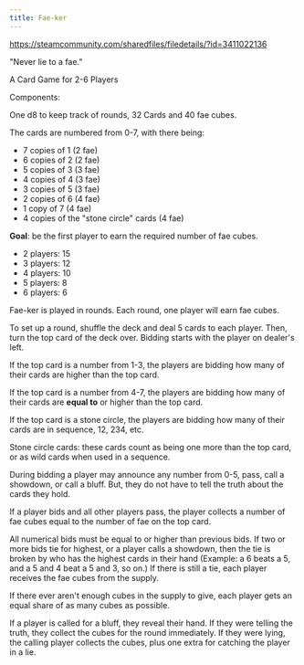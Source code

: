 ```yaml
---
title: Fae-ker
---
```


https://steamcommunity.com/sharedfiles/filedetails/?id=3411022136

"Never lie to a fae."

A Card Game for 2-6 Players

Components:

One d8 to keep track of rounds, 32 Cards and 40 fae cubes.

The cards are numbered from 0-7, with there being:

 - 7 copies of 1 (2 fae)
 - 6 copies of 2 (2 fae)
 - 5 copies of 3 (3 fae)
 - 4 copies of 4 (3 fae)
 - 3 copies of 5 (3 fae)
 - 2 copies of 6 (4 fae)
 - 1 copy of 7 (4 fae)
 - 4 copies of the "stone circle" cards (4 fae)

**Goal**: be the first player to earn the required number of fae cubes.

 - 2 players: 15
 - 3 players: 12
 - 4 players: 10
 - 5 players: 8
 - 6 players: 6

Fae-ker is played in rounds. Each round, one player will earn fae cubes.

To set up a round, shuffle the deck and deal 5 cards to each player. Then, turn the top card of the deck over. Bidding starts with the player on dealer's left. 

If the top card is a number from 1-3, the players are bidding how many of their cards are higher than the top card. 

If the top card is a number from 4-7, the players are bidding how many of their cards are **equal to** or higher than the top card.

If the top card is a stone circle, the players are bidding how many of their cards are in sequence, 12, 234, etc.

Stone circle cards: these cards count as being one more than the top card, or as wild cards when used in a sequence.

During bidding a player may announce any number from 0-5, pass, call a showdown, or call a bluff. But, they do not have to tell the truth about the cards they hold. 

If a player bids and all other players pass, the player collects a number of fae cubes equal to the number of fae on the top card.

All numerical bids must be equal to or higher than previous bids. If two or more bids tie for highest, or a player calls a showdown, then the tie is broken by who has the highest cards in their hand (Example: a 6 beats a 5, and a 5 and 4 beat a 5 and 3, so on.) If there is still a tie, each player receives the fae cubes from the supply. 

If there ever aren't enough cubes in the supply to give, each player gets an equal share of as many cubes as possible.

If a player is called for a bluff, they reveal their hand. If they were telling the truth, they collect the cubes for the round immediately. If they were lying, the calling player collects the cubes, plus one extra for catching the player in a lie.


